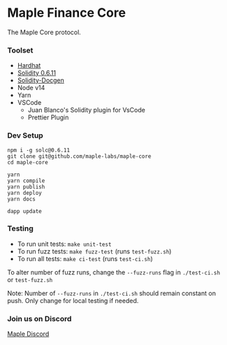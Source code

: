 # Maple Finance Core

The Maple Core protocol.

### Toolset

- <a href="https://hardhat.org/">Hardhat</a>
- <a href="https://docs.soliditylang.org/en/v0.6.11/">Solidity 0.6.11</a>
- <a href="https://github.com/OpenZeppelin/solidity-docgen">Solidity-Docgen</a>
- Node v14
- Yarn
- VSCode
  - Juan Blanco's Solidity plugin for VsCode
  - Prettier Plugin

### Dev Setup

```
npm i -g solc@0.6.11
git clone git@github.com/maple-labs/maple-core
cd maple-core

yarn 
yarn compile
yarn publish
yarn deploy
yarn docs 

dapp update
```

### Testing
- To run unit tests: `make unit-test`
- To run fuzz tests: `make fuzz-test` (runs `test-fuzz.sh`)
- To run all tests:  `make ci-test` (runs `test-ci.sh`)

To alter number of fuzz runs, change the `--fuzz-runs` flag in `./test-ci.sh` or `test-fuzz.sh`

Note: Number of `--fuzz-runs` in `./test-ci.sh` should remain constant on push. Only change for local testing if needed.
### Join us on Discord

<a href="https://discord.gg/tuNYQse">Maple Discord</a>


